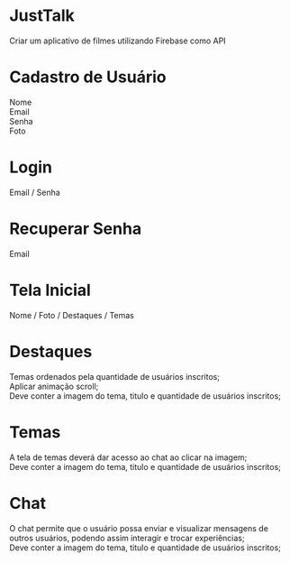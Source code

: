 # JustTalk


Criar um aplicativo de filmes utilizando Firebase como API

# Cadastro de Usuário

Nome</br>
Email</br>
Senha</br>
Foto</br>

# Login

Email / Senha

# Recuperar Senha

Email

# Tela Inicial 

Nome / Foto / Destaques / Temas

# Destaques

Temas ordenados pela quantidade de usuários inscritos;</br>
Aplicar animação scroll;</br>
Deve conter a imagem do tema, titulo e quantidade de usuários inscritos;

# Temas 

A tela de temas deverá dar acesso ao chat ao clicar na imagem;</br>
Deve conter a imagem do tema, titulo e quantidade de usuários inscritos;

# Chat

O chat permite que o usuário possa enviar e visualizar mensagens de outros usuários, podendo assim interagir e trocar experiências;</br>
Deve conter a imagem do tema, titulo e quantidade de usuários inscritos;
